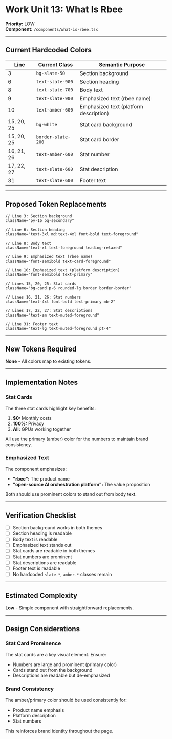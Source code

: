 # Work Unit 13: What Is Rbee

**Priority:** LOW  
**Component:** `/components/what-is-rbee.tsx`

---

## Current Hardcoded Colors

| Line | Current Class | Semantic Purpose |
|------|---------------|------------------|
| 3 | `bg-slate-50` | Section background |
| 6 | `text-slate-900` | Section heading |
| 8 | `text-slate-700` | Body text |
| 9 | `text-slate-900` | Emphasized text (rbee name) |
| 10 | `text-amber-600` | Emphasized text (platform description) |
| 15, 20, 25 | `bg-white` | Stat card background |
| 15, 20, 25 | `border-slate-200` | Stat card border |
| 16, 21, 26 | `text-amber-600` | Stat number |
| 17, 22, 27 | `text-slate-600` | Stat description |
| 31 | `text-slate-600` | Footer text |

---

## Proposed Token Replacements

```tsx
// Line 3: Section background
className="py-16 bg-secondary"

// Line 6: Section heading
className="text-3xl md:text-4xl font-bold text-foreground"

// Line 8: Body text
className="text-xl text-foreground leading-relaxed"

// Line 9: Emphasized text (rbee name)
className="font-semibold text-card-foreground"

// Line 10: Emphasized text (platform description)
className="font-semibold text-primary"

// Lines 15, 20, 25: Stat cards
className="bg-card p-6 rounded-lg border border-border"

// Lines 16, 21, 26: Stat numbers
className="text-4xl font-bold text-primary mb-2"

// Lines 17, 22, 27: Stat descriptions
className="text-sm text-muted-foreground"

// Line 31: Footer text
className="text-lg text-muted-foreground pt-4"
```

---

## New Tokens Required

**None** - All colors map to existing tokens.

---

## Implementation Notes

### Stat Cards

The three stat cards highlight key benefits:
1. **$0:** Monthly costs
2. **100%:** Privacy
3. **All:** GPUs working together

All use the primary (amber) color for the numbers to maintain brand consistency.

### Emphasized Text

The component emphasizes:
- **"rbee":** The product name
- **"open-source AI orchestration platform":** The value proposition

Both should use prominent colors to stand out from body text.

---

## Verification Checklist

- [ ] Section background works in both themes
- [ ] Section heading is readable
- [ ] Body text is readable
- [ ] Emphasized text stands out
- [ ] Stat cards are readable in both themes
- [ ] Stat numbers are prominent
- [ ] Stat descriptions are readable
- [ ] Footer text is readable
- [ ] No hardcoded `slate-*`, `amber-*` classes remain

---

## Estimated Complexity

**Low** - Simple component with straightforward replacements.

---

## Design Considerations

### Stat Card Prominence

The stat cards are a key visual element. Ensure:
- Numbers are large and prominent (primary color)
- Cards stand out from the background
- Descriptions are readable but de-emphasized

### Brand Consistency

The amber/primary color should be used consistently for:
- Product name emphasis
- Platform description
- Stat numbers

This reinforces brand identity throughout the page.

